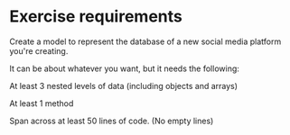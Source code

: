 Exercise requirements 
=====================

Create a model to represent the database of a new social media platform you're creating. 

It can be about whatever you want, but it needs the following:

At least 3 nested levels of data (including objects and arrays)

At least 1 method

Span across at least 50 lines of code. (No empty lines)
